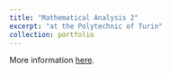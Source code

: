 ```yaml
---
title: "Mathematical Analysis 2"
excerpt: "at the Polytechnic of Turin"
collection: portfolio
---
```


More information [here](https://didattica.polito.it/pls/portal30/gap.pkg_guide.viewGap?p_cod_ins=22ACIMK&p_a_acc=2025&p_header=S&p_lang=IT&multi=N "Polito").
